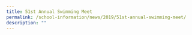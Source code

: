 ```yaml
---
title: 51st Annual Swimming Meet
permalink: /school-information/news/2019/51st-annual-swimming-meet/
description: ""
---
```




